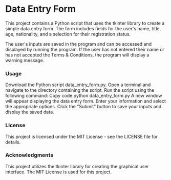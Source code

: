 # Data Entry Form
This project contains a Python script that uses the tkinter library to create a simple data entry form. The form includes fields for the user's name, title, age, nationality, and a selection for their registration status.

The user's inputs are saved in the program and can be accessed and displayed by running the program. If the user has not entered their name or has not accepted the Terms & Conditions, the program will display a warning message.

### Usage
Download the Python script data_entry_form.py.
Open a terminal and navigate to the directory containing the script.
Run the script using the following command:
Copy code
python data_entry_form.py
A new window will appear displaying the data entry form.
Enter your information and select the appropriate options.
Click the "Submit" button to save your inputs and display the saved data.
### License
This project is licensed under the MIT License - see the LICENSE file for details.

### Acknowledgments
This project utilizes the tkinter library for creating the graphical user interface.
The MIT License is used for this project.
